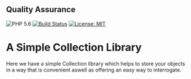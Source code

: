 ## Quality Assurance

![PHP 5.6](https://img.shields.io/badge/PHP-5.6-blue.svg)
[![Build Status](https://travis-ci.org/vbpupil/collection.svg?branch=master)](https://travis-ci.org/vbpupil/collection)
[![License: MIT](https://img.shields.io/badge/License-MIT-green.svg)](https://opensource.org/licenses/MIT)

#   A Simple Collection Library
Here we have a simple Collection library which helps to store your objects in a way that is convenient aswell as offering an easy way to interrogate.
